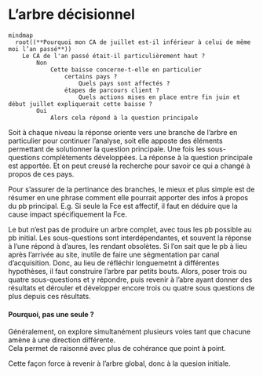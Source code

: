 # L’arbre décisionnel
```mermaid
mindmap
  root((**Pourquoi mon CA de juillet est-il inférieur à celui de même moi l’an passé**))
    Le CA de l'an passé était-il particulièrement haut ?
        Non
            Cette baisse concerne-t-elle en particulier
                certains pays ?
                    Quels pays sont affectés ?
                étapes de parcours client ?
                    Quels actions mises en place entre fin juin et début juillet expliquerait cette baisse ?
        Oui
            Alors cela répond à la question principale
```
Soit à chaque niveau la réponse oriente vers une branche de l’arbre en particulier pour continuer l’analyse, soit elle apposte des éléments permettant de solutionner la question principale. Une fois les sous-questions complètements développées. La réponse à la question principale est apportée. Et on peut creusé la recherche pour savoir ce qui a changé à propos de ces pays.

Pour s’assurer de la pertinance des branches, le mieux et plus simple est de résumer en une phrase comment elle pourrait apporter des infos à propos du pb principal. E.g. Si seule la Fce est affectif, il faut en déduire que la cause impact spécifiquement la Fce.

Le but n’est pas de produire un arbre complet, avec tous les pb possible au pb initial. Les sous-questions sont interdépendantes, et souvent la réponse à l’une répond à d’aures, les rendant obsolètes. Si l’on sait que le pb à lieu après l’arrivée au site, inutile de faire une ségmentation par canal d’acquisition. Donc, au lieu de réfléchir longuemetnt à différentes hypothèses, il faut construire l’arbre par petits bouts. Alors, poser trois ou quatre sous-questions et y répondre, puis revenir à l’abre ayant donner des résultats et dérouler et développer encore trois ou quatre sous questions de plus depuis ces résultats. 

#### Pourquoi, pas une seule ?
Généralement, on explore simultanément plusieurs voies tant que chacune amène à une direction différente.  
Cela permet de raisonné avec plus de cohérance que point à point.  

Cette façon force à revenir à l’arbre global, donc à la quesion initiale.